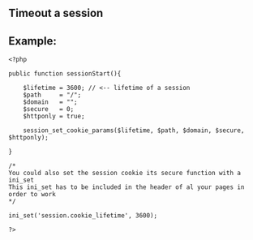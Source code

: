 
Timeout a session
-------

## Example:



    <?php

	public function sessionStart(){

		$lifetime = 3600; // <-- lifetime of a session
		$path     = "/";
		$domain   = "";
		$secure   = 0;
		$httponly = true; 

		session_set_cookie_params($lifetime, $path, $domain, $secure, $httponly);

	}
	
	/*
	You could also set the session cookie its secure function with a ini_set
	This ini_set has to be included in the header of al your pages in order to work
	*/
	
    ini_set('session.cookie_lifetime', 3600);

	?>


	